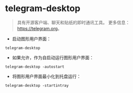 # telegram-desktop

> 具有开源客户端、聊天和贴纸的即时通讯工具。
> 更多信息：<https://telegram.org>。

- 启动图形用户界面：

`telegram-desktop`

- 如果允许，作为自启动运行图形用户界面：

`telegram-desktop -autostart`

- 将图形用户界面最小化到托盘运行：

`telegram-desktop -startintray`